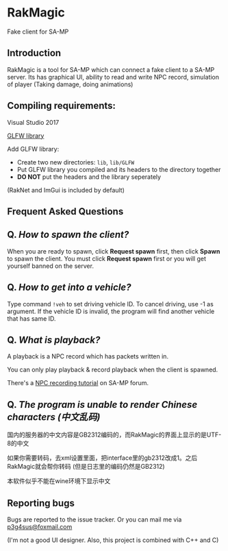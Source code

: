 # RakMagic
Fake client for SA-MP

## Introduction
RakMagic is a tool for SA-MP which can connect a fake client to a SA-MP server. 
Its has graphical UI, ability to read and write NPC record, simulation of player (Taking damage, doing animations)

## Compiling requirements:
Visual Studio 2017

[GLFW library](https://www.glfw.org/)

Add GLFW library:
 - Create two new directories: `lib`, `lib/GLFW`
 - Put GLFW library you compiled and its headers to the directory together
 - **DO NOT** put the headers and the library seperately

(RakNet and ImGui is included by default)

## Frequent Asked Questions

## Q. ***How to spawn the client?***
When you are ready to spawn, click **Request spawn** first, then click **Spawn** to spawn the client.
You must click **Request spawn** first or you will get yourself banned on the server.

## Q. ***How to get into a vehicle?***
Type command `!veh` to set driving vehicle ID. To cancel driving, use -1 as argument.
If the vehicle ID is invalid, the program will find another vehicle that has same ID.

## Q. ***What is playback?***
A playback is a NPC record which has packets written in.

You can only play playback & record playback when the client is spawned. 

There's a [NPC recording tutorial](https://forum.sa-mp.com/showthread.php?t=95034) on SA-MP forum.

## Q. ***The program is unable to render Chinese characters (中文乱码)***
国内的服务器的中文内容是GB2312编码的，而RakMagic的界面上显示的是UTF-8的中文

如果你需要转码，去xml设置里面，把interface里的gb2312改成1。之后RakMagic就会帮你转码 (但是日志里的编码仍然是GB2312)

本软件似乎不能在wine环境下显示中文

## Reporting bugs
Bugs are reported to the issue tracker. Or you can mail me via <p3g4sus@foxmail.com>

(I'm not a good UI designer. Also, this project is combined with C++ and C)
